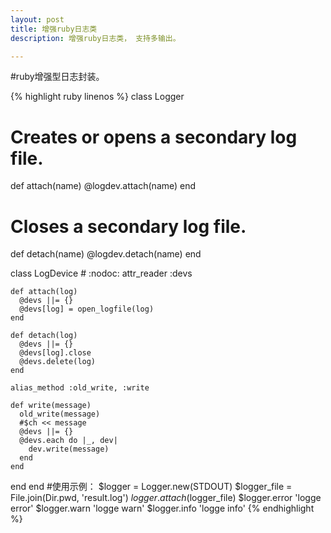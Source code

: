 ```yaml
---
layout: post
title: 增强ruby日志类
description: 增强ruby日志类， 支持多输出。

---
```


#ruby增强型日志封装。

{% highlight ruby linenos %}
class Logger
  # Creates or opens a secondary log file.
  def attach(name)
    @logdev.attach(name)
  end

  # Closes a secondary log file.
  def detach(name)
    @logdev.detach(name)
  end

  class LogDevice # :nodoc:
    attr_reader :devs

    def attach(log)
      @devs ||= {}
      @devs[log] = open_logfile(log)
    end

    def detach(log)
      @devs ||= {}
      @devs[log].close
      @devs.delete(log)
    end

    alias_method :old_write, :write

    def write(message)
      old_write(message)
      #$ch << message
      @devs ||= {}
      @devs.each do |_, dev|
        dev.write(message)
      end
    end
  end
end
#使用示例：
$logger = Logger.new(STDOUT)
$logger_file = File.join(Dir.pwd, 'result.log')
$logger.attach($logger_file)
$logger.error 'logge error'
$logger.warn 'logge warn'
$logger.info 'logge info'
{% endhighlight %}
